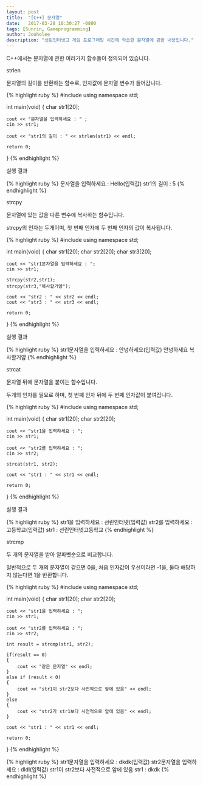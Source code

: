 ```yaml
---
layout: post
title:  "[C++] 문자열"
date:   2017-03-28 10:30:27 -0800
tags: [Sunrin, Gameprogramming]
author: Jooholee
description: "선린인터넷고 게임 프로그래밍 시간에 학습한 문자열에 관한 내용입니다."
---
```


C++에서는 문자열에 관한 여러가지 함수들이 정의되어 있습니다.

strlen

문자열의 길이를 반환하는 함수로, 인자값에 문자열 변수가 들어갑니다.

{% highlight ruby %}
#include <iostream>
using namespace std;

int main(void)
{
	char str1[20];

	cout << "문자열을 입력하세요 : " ;
	cin >> str1;

	cout << "str1의 길이 : " << strlen(str1) << endl;

	return 0;
}
{% endhighlight %}

실행 결과

{% highlight ruby %}
문자열을 입력하세요 : Hello(입력값)
str1의 길이 : 5
{% endhighlight %}

strcpy

문자열에 있는 값을 다른 변수에 복사하는 함수입니다.

strcpy의 인자는 두개이며, 첫 번째 인자에 두 번째 인자의 값이 복사됩니다.

{% highlight ruby %}
#include <iostream>
using namespace std;

int main(void)
{
	char str1[20];
	char str2[20];
	char str3[20];

	cout << "str1문자열을 입력하세요 : ";
	cin >> str1;

	strcpy(str2,str1);
	strcpy(str3,"복사할거얌");

	cout << "str2 : " << str2 << endl;
	cout << "str3 : " << str3 << endl;

	return 0;
}
{% endhighlight %}

실행 결과

{% highlight ruby %}
str1문자열을 입력하세요 : 안녕하세요(입력값)
안녕하세요
복사할거얌
{% endhighlight %}

strcat

문자열 뒤에 문자열을 붙이는 함수입니다.

두개의 인자를 필요로 하며, 첫 번째 인자 뒤에 두 번째 인자값이 붙여집니다.

{% highlight ruby %}
#include <iostream>
using namespace std;

int main(void)
{
	char str1[20];
	char str2[20];

	cout << "str1을 입력하세요 : ";
	cin >> str1;

	cout << "str2를 입력하세요 : ";
	cin >> str2;

	strcat(str1, str2);

	cout << "str1 : " << str1 << endl;

	return 0;
}
{% endhighlight %}

실행 결과

{% highlight ruby %}
str1을 입력하세요 : 선린인터넷(입력값)
str2를 입력하세요 : 고등학교(입력값)
str1 : 선린인터넷고등학교
{% endhighlight %}

strcmp

두 개의 문자열을 받아 알파벳순으로 비교합니다.

일반적으로 두 개의 문자열이 같으면 0을, 처음 인자값이 우선이라면 -1을, 둘다 해당하지 않는다면 1을 반환합니다.

{% highlight ruby %}
#include <iostream>
using namespace std;

int main(void)
{
	char str1[20];
	char str2[20];

	cout << "str1을 입력하세요 : ";
	cin >> str1;

	cout << "str2를 입력하세요 : ";
	cin >> str2;

	int result = strcmp(str1, str2);

	if(result == 0)
	{
		cout << "같은 문자열" << endl;
	}
	else if (result < 0)
	{
		cout << "str1이 str2보다 사전적으로 앞에 있음" << endl;
	}
	else
	{
		cout << "str2가 str1보다 사전적으로 앞에 있음" << endl;
	}

	cout << "str1 : " << str1 << endl;

	return 0;
}
{% endhighlight %}

{% highlight ruby %}
str1문자열을 입력하세요 : dkdk(입력값)
str2문자열을 입력하세요 : dldl(입력값)
str1이 str2보다 사전적으로 앞에 있음
str1 : dkdk
{% endhighlight %}




[jekyll-docs]: http://joey914.github.io/home
[jekyll-gh]:   https://github.com/joey914/joey914
[jekyll-talk]: https://talk.joey914.com/
